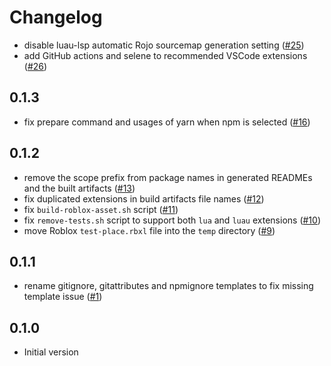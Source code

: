 # Changelog

- disable luau-lsp automatic Rojo sourcemap generation setting ([#25](https://github.com/seaofvoices/generator-luau/pull/25))
- add GitHub actions and selene to recommended VSCode extensions ([#26](https://github.com/seaofvoices/generator-luau/pull/26))

## 0.1.3

- fix prepare command and usages of yarn when npm is selected ([#16](https://github.com/seaofvoices/generator-luau/pull/16))

## 0.1.2

- remove the scope prefix from package names in generated READMEs and the built artifacts ([#13](https://github.com/seaofvoices/generator-luau/pull/13))
- fix duplicated extensions in build artifacts file names ([#12](https://github.com/seaofvoices/generator-luau/pull/12))
- fix `build-roblox-asset.sh` script ([#11](https://github.com/seaofvoices/generator-luau/pull/11))
- fix `remove-tests.sh` script to support both `lua` and `luau` extensions ([#10](https://github.com/seaofvoices/generator-luau/pull/10))
- move Roblox `test-place.rbxl` file into the `temp` directory ([#9](https://github.com/seaofvoices/generator-luau/pull/9))

## 0.1.1

- rename gitignore, gitattributes and npmignore templates to fix missing template issue ([#1](https://github.com/seaofvoices/generator-luau/pull/1))

## 0.1.0

- Initial version
